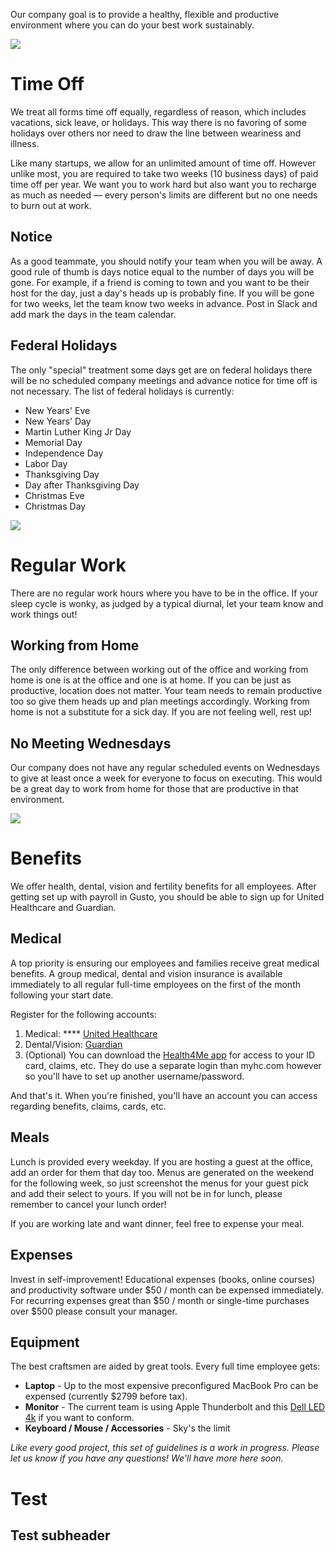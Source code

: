 Our company goal is to provide a healthy, flexible and productive environment where you can do your best work sustainably.

![](https://static.slab.com/images/setup/v1/handbook-1-deer.png)

# Time Off

We treat all forms time off equally, regardless of reason, which includes vacations, sick leave, or holidays. This way there is no favoring of some holidays over others nor need to draw the line between weariness and illness.

Like many startups, we allow for an unlimited amount of time off. However unlike most, you are required to take two weeks (10 business days) of paid time off per year. We want you to work hard but also want you to recharge as much as needed — every person&#39;s limits are different but no one needs to burn out at work.

## Notice

As a good teammate, you should notify your team when you will be away. A good rule of thumb is days notice equal to the number of days you will be gone. For example, if a friend is coming to town and you want to be their host for the day, just a day&#39;s heads up is probably fine. If you will be gone for two weeks, let the team know two weeks in advance. Post in Slack and add mark the days in the team calendar.

## Federal Holidays

The only &quot;special&quot; treatment some days get are on federal holidays there will be no scheduled company meetings and advance notice for time off is not necessary. The list of federal holidays is currently:

- New Years&#39; Eve
- New Years&#39; Day
- Martin Luther King Jr Day
- Memorial Day
- Independence Day
- Labor Day
- Thanksgiving Day
- Day after Thanksgiving Day
- Christmas Eve
- Christmas Day

![](https://static.slab.com/images/setup/v1/handbook-2-farm.png)

# Regular Work

There are no regular work hours where you have to be in the office. If your sleep cycle is wonky, as judged by a typical diurnal, let your team know and work things out!

## Working from Home

The only difference between working out of the office and working from home is one is at the office and one is at home. If you can be just as productive, location does not matter. Your team needs to remain productive too so give them heads up and plan meetings accordingly. Working from home is not a substitute for a sick day. If you are not feeling well, rest up!

## No Meeting Wednesdays

Our company does not have any regular scheduled events on Wednesdays to give at least once a week for everyone to focus on executing. This would be a great day to work from home for those that are productive in that environment.

![](https://static.slab.com/images/setup/v1/handbook-3-playground.png)

# Benefits

We offer health, dental, vision and fertility benefits for all employees. After getting set up with payroll in Gusto, you should be able to sign up for United Healthcare and Guardian.

## Medical

A top priority is ensuring our employees and families receive great medical benefits. A group medical, dental and vision  insurance is available immediately to all regular full-time employees on the first of the month following your start date.

Register for the following accounts:

1. Medical: **** [United Healthcare](https://myuhc.com/)
1. Dental/Vision: [Guardian](https://www.guardiananytime.com/)
1. (Optional) You can download the [Health4Me app](https://itunes.apple.com/us/app/health4me/id489196274?) for access to your ID card, claims, etc. They do use a separate login than myhc.com however so you&#39;ll have to set up another username/password.

And that&#39;s it. When you&#39;re finished, you&#39;ll have an account you can access regarding benefits, claims, cards, etc.

## Meals

Lunch is provided every weekday. If you are hosting a guest at the office, add an order for them that day too. Menus are generated on the weekend for the following week, so just screenshot the menus for your guest pick and add their select to yours. If you will not be in for lunch, please remember to cancel your lunch order!

If you are working late and want dinner, feel free to expense your meal.

## Expenses

Invest in self-improvement!  Educational expenses (books, online courses) and productivity software under $50 / month can be expensed immediately.  For recurring expenses great than $50 / month or single-time purchases over $500 please consult your manager.

## Equipment

The best craftsmen are aided by great tools. Every full time employee gets:

- **Laptop** - Up to the most expensive preconfigured MacBook Pro can be expensed (currently $2799 before tax).
- **Monitor** - The current team is using Apple Thunderbolt and this [Dell LED 4k](https://www.dell.com/content/products/productdetails.aspx/dell-p2715q-monitor) if you want to conform.
- **Keyboard / Mouse / Accessories** - Sky&#39;s the limit

_Like every good project, this set of guidelines is a work in progress. Please let us know if you have any questions! We&#39;ll have more here soon._



#  Test 

## Test subheader
